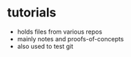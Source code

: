 # tutorials
* holds files from various repos
* mainly notes and proofs-of-concepts
* also used to test git